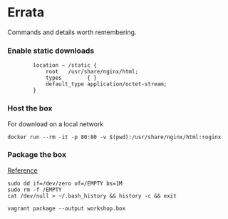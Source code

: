 # Errata

Commands and details worth remembering.

### Enable static downloads

```
        location ~ /static {
            root   /usr/share/nginx/html;
            types        { }
            default_type application/octet-stream;
        }
```

### Host the box

For download on a local network

```
docker run --rm -it -p 80:80 -v $(pwd):/usr/share/nginx/html:roginx
```

### Package the box

[Reference](https://scotch.io/tutorials/how-to-create-a-vagrant-base-box-from-an-existing-one)

```
sudo dd if=/dev/zero of=/EMPTY bs=1M
sudo rm -f /EMPTY
cat /dev/null > ~/.bash_history && history -c && exit
```

```
vagrant package --output workshop.box
```
